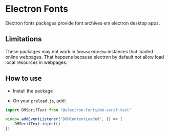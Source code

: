 # Electron Fonts

Electron fonts packages provide font archives em electron desktop apps.

## Limitations

These packages may not work in `BrowserWindow` instances that loaded online webpages. That happens because electron by default not allow load local resources in webpages.

## How to use

* Install the package

* On your `preload.js`, add:

```ts
import DMSerifText from "@electron-fonts/dm-serif-text"

window.addEventListener("DOMContentLoaded", () => {
    DMSerifText.inject()
})
```